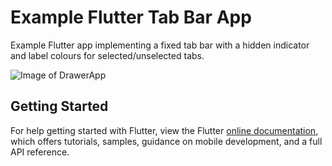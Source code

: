 # Example Flutter Tab Bar App

Example Flutter app implementing a fixed tab bar with a hidden indicator and label colours for selected/unselected tabs.

![Image of DrawerApp](https://media0.giphy.com/media/v3gr1wGeCXgCNVh4SD/giphy.gif)


## Getting Started

For help getting started with Flutter, view the Flutter
[online documentation](https://flutter.dev/docs), which offers tutorials,
samples, guidance on mobile development, and a full API reference.
